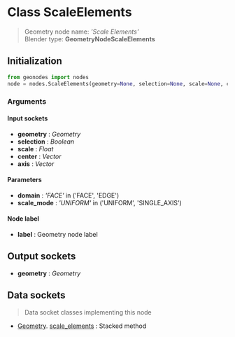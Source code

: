 
# Class ScaleElements

> Geometry node name: _'Scale Elements'_<br>Blender type:  **GeometryNodeScaleElements**

## Initialization


```python
from geonodes import nodes
node = nodes.ScaleElements(geometry=None, selection=None, scale=None, center=None, axis=None, domain='FACE', scale_mode='UNIFORM', label=None)
```


### Arguments


#### Input sockets



- **geometry** : _Geometry_
- **selection** : _Boolean_
- **scale** : _Float_
- **center** : _Vector_
- **axis** : _Vector_



#### Parameters



- **domain** : _'FACE'_ in ('FACE', 'EDGE')
- **scale_mode** : _'UNIFORM'_ in ('UNIFORM', 'SINGLE_AXIS')



#### Node label



- **label** : Geometry node label



## Output sockets



- **geometry** : _Geometry_



## Data sockets

> Data socket classes implementing this node


- [Geometry](aaa). [scale_elements](bbb) : Stacked method


